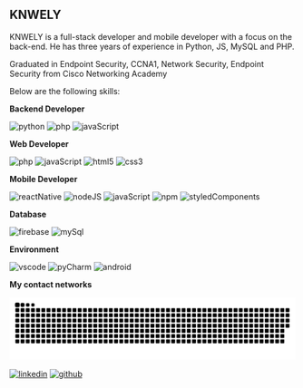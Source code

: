 ## KNWELY 

KNWELY is a full-stack developer and mobile developer with a focus on the back-end. He has three years of experience in Python, JS, MySQL and PHP. 

Graduated in Endpoint Security, CCNA1, Network Security, Endpoint Security from Cisco Networking Academy

Below are the following skills:

**Backend Developer**

<p>
  <img alt="python" src="https://img.shields.io/badge/python-3670A0?style=flat-square&logo=python&logoColor=ffdd54" />
  <img alt="php" src="https://img.shields.io/badge/php-%23777BB4.svg?style=flat-square&logo=php&logoColor=ffffff" />
  <img alt="javaScript" src="https://img.shields.io/badge/javascript-%23323330.svg?style=flat-square&logo=javascript&logoColor=%23F7DF1E" />
</p>

**Web Developer**

<p>
  <img alt="php" src="https://img.shields.io/badge/php-%23777BB4.svg?style=flat-square&logo=php&logoColor=ffffff" />
  <img alt="javaScript" src="https://img.shields.io/badge/javascript-%23323330.svg?style=flat-square&logo=javascript&logoColor=%23F7DF1E" />
  <img alt="html5" src="https://img.shields.io/badge/html5-%23E34F26.svg?style=flat-square&logo=html5&logoColor=ffffff" />
  <img alt="css3" src="https://img.shields.io/badge/css3-%231572B6.svg?style=flat-square&logo=css3&logoColor=white" />
  
</p>

**Mobile Developer**

<p>
  <img alt="reactNative" src="https://img.shields.io/badge/react_native-%2320232a.svg?style=flat-square&logo=react&logoColor=%2361DAFB" />
  <img alt="nodeJS" src="https://img.shields.io/badge/node.js-6DA55F?style=flat-square&logo=node.js&logoColor=ffffff" />
  <img alt="javaScript" src="https://img.shields.io/badge/javascript-%23323330.svg?style=flat-square&logo=javascript&logoColor=%23F7DF1E" />
  <img alt="npm" src="https://img.shields.io/badge/NPM-%23CB3837.svg?style=flat-square&logo=npm&logoColor=ffffff" />
  <img alt="styledComponents" src="https://img.shields.io/badge/styled--components-DB7093?style=flat-square&logo=styled-components&logoColor=ffffff" />
</p>

**Database**

<p>
  <img alt="firebase" src="https://img.shields.io/badge/firebase-%23039BE5.svg?style=flat-square&logo=firebase" />
  <img alt="mySql" src="https://img.shields.io/badge/mysql-4479A1.svg?style=flat-square&logo=mysql&logoColor=ffffff" />
</p>

**Environment**

<p>
  <img alt="vscode" src="https://img.shields.io/badge/Visual%20Studio%20Code-blue?style=flat-square&logo=visual-studio-code&logoColor=ffffff" />
  <img alt="pyCharm" src="https://img.shields.io/badge/pycharm-143?style=flat-square&logo=pycharm&logoColor=black&color=black&labelColor=green" />
  <img alt="android" src="https://img.shields.io/badge/android%20studio-346ac1?style=flat-square&logo=android&logoColor=ffffff"/>
</p>

**My contact networks**

<img src="https://raw.githubusercontent.com/KNWELY/KNWELY/output/snake.svg" alt="Snake animation" />

<p>
  <a href="www.linkedin.com/in/bruno-rodrigues-silva-694026323" target="_blank"><img alt="linkedin" src="https://img.shields.io/badge/linkedin-%230077B5.svg?style=flat-square&logo=linkedin&logoColor=white" /></a>
  <a href="https://github.com/KNWELY" target="_blank"><img alt="github" src="https://img.shields.io/badge/github-%23121011.svg?style=flat-square&logo=github&logoColor=ffffff"/></a>
</p>
